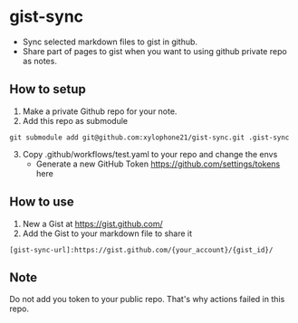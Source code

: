 # gist-sync
- Sync selected markdown files to gist in github.
- Share part of pages to gist when you want to using github private repo as notes.

## How to setup
1. Make a private Github repo for your note.
2. Add this repo as submodule

```
git submodule add git@github.com:xylophone21/gist-sync.git .gist-sync
```
3. Copy .github/workflows/test.yaml to your repo and change the envs
    - Generate a new GitHub Token https://github.com/settings/tokens here

## How to use
1. New a Gist at https://gist.github.com/
2. Add the Gist to your markdown file to share it
```
[gist-sync-url]:https://gist.github.com/{your_account}/{gist_id}/
```

## Note
Do not add you token to your public repo. That's why actions failed in this repo.